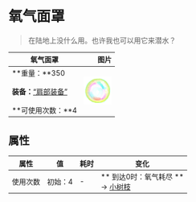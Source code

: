 # 氧气面罩  
> 在陆地上没什么用。也许我也可以用它来潜水？  
  
  氧气面罩  |   图片   
 ----  |  ----:   
 **重量：**350<br><br>**装备：**[“肩部装备”](eTag_Shoulder.md)<br><br>**可使用次数：**4  |  <img decoding="async" src="Sprite/Bubble.png" href="a.md" style="max-width:300px;max-height:300px;">   
  
## 属性   
属性  |  值  |  耗时  |  变化  
----  |  ----  |  ----  |  ----  
使用次数  |  初始：4  |  -  |  ** 到达0时：氧气耗尽 **<br>→ [小树枝](Sticks.md)  
